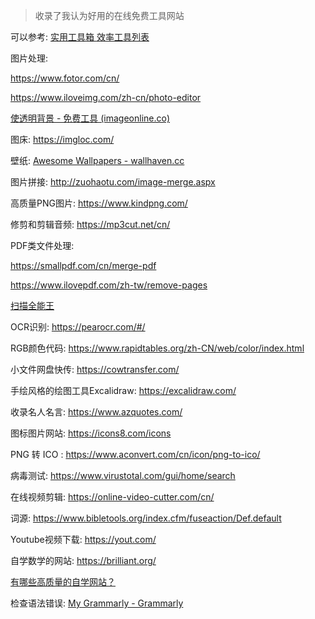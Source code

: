 > 收录了我认为好用的在线免费工具网站

可以参考: [实用工具箱 ](https://csdiy.wiki/必学工具/tools/)    [效率工具列表](http://blog.luckly-mjw.cn/tool-show/index.html)

图片处理:

 https://www.fotor.com/cn/

https://www.iloveimg.com/zh-cn/photo-editor

[使透明背景 - 免费工具 (imageonline.co)](https://transparent.imageonline.co/cn/)

图床: https://imgloc.com/

壁纸: [Awesome Wallpapers - wallhaven.cc](https://wallhaven.cc/)

图片拼接: http://zuohaotu.com/image-merge.aspx

高质量PNG图片: https://www.kindpng.com/

修剪和剪辑音频: https://mp3cut.net/cn/

PDF类文件处理:

 https://smallpdf.com/cn/merge-pdf 

https://www.ilovepdf.com/zh-tw/remove-pages

[扫描全能王](https://www.camscanner.com/tools/pictopdf)

OCR识别: https://pearocr.com/#/

RGB颜色代码: https://www.rapidtables.org/zh-CN/web/color/index.html

小文件网盘快传: https://cowtransfer.com/

手绘风格的绘图工具Excalidraw: https://excalidraw.com/

收录名人名言: https://www.azquotes.com/

图标图片网站: https://icons8.com/icons

PNG 转 ICO : https://www.aconvert.com/cn/icon/png-to-ico/

病毒测试: https://www.virustotal.com/gui/home/search

在线视频剪辑: https://online-video-cutter.com/cn/

词源: https://www.bibletools.org/index.cfm/fuseaction/Def.default

Youtube视频下载: https://yout.com/

自学数学的网站: https://brilliant.org/

[有哪些高质量的自学网站？](https://www.zhihu.com/question/41476832/answer/91127489)

检查语法错误: [My Grammarly - Grammarly](https://app.grammarly.com/)